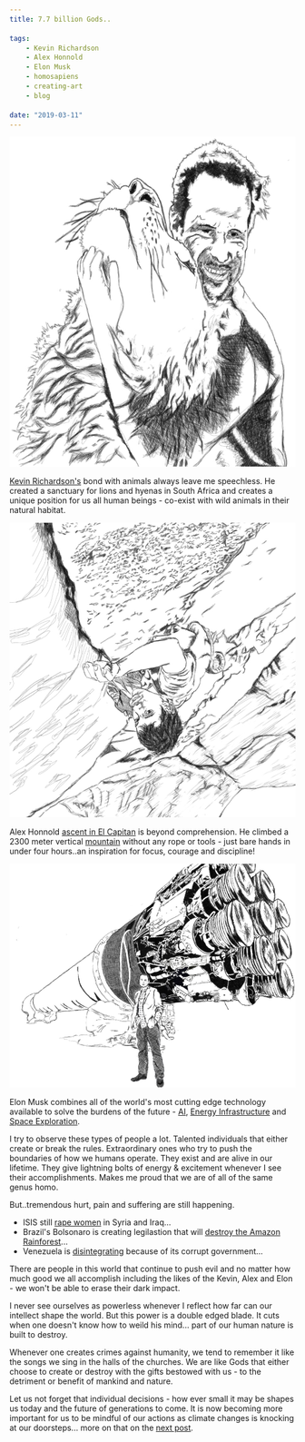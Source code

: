 ```yaml
---
title: 7.7 billion Gods..

tags:
    - Kevin Richardson
    - Alex Honnold
    - Elon Musk
    - homosapiens
    - creating-art
    - blog

date: "2019-03-11"
---
```


![kevinrichardson](kevinrichardson.jpg)

[Kevin Richardson's](https://www.youtube.com/channel/UC_NS4MiiHAFo3CYI7fRSLtQ) bond with animals always leave me speechless. He created a sanctuary for lions and hyenas in South Africa and creates a unique position for us all human beings - co-exist with wild animals in their natural habitat. 

![alexhonnold](alexhonnold.jpg)

Alex Honnold [ascent in El Capitan](https://www.youtube.com/watch?v=FRGF77fBAeM) is beyond comprehension. He climbed a 2300 meter vertical [mountain](https://www.nationalgeographic.com/magazine/2019/02/alex-honnold-made-ultimate-climb-el-capitan-without-rope/) without any rope or tools - just bare hands in under four hours..an inspiration for focus, courage and discipline!

![elonmuskspacex](elonmuskspacex.jpg)

Elon Musk combines all of the world's most cutting edge technology available to solve the burdens of the future - [AI](https://www.neuralink.com/), [Energy Infrastructure](https://www.tesla.com/) and [Space Exploration](https://www.spacex.com/).

I try to observe these types of people a lot. Talented individuals that either create or break the rules. Extraordinary ones who try to push the boundaries of how we humans operate. They exist and are alive in our lifetime. They give lightning bolts of energy & excitement whenever I see their accomplishments. Makes me proud that we are of all of the same genus homo. 

But..tremendous hurt, pain and suffering are still happening.

* ISIS still [rape women](https://www.google.com/search?rlz=1C1CHBF_enPH738PH738&ei=S1iGXOP0Jv7Tz7sP2-O70Ac&q=ISIS+rape+women+in+syria+and+iraq+news&oq=ISIS+rape+women+in+syria+and+iraq+news&gs_l=psy-ab.3...2297.3687..4461...0.0..0.420.1513.2-3j0j2......0....1..gws-wiz.l_AtamrdZmQ) in Syria and Iraq...
* Brazil's Bolsonaro is creating legilastion that will [destroy the Amazon Rainforest](https://www.google.com/search?rlz=1C1CHBF_enPH738PH738&ei=cViGXJueMY3az7sPlOSO6AM&q=bolsonaro+legislation+on+amazon+forest&oq=Bolsonaro+legislation+on+amazon&gs_l=psy-ab.1.0.33i22i29i30l2.141111.149944..150969...0.0..1.459.8067.0j5j19j4j3....2..0....1..gws-wiz.......35i39j0i131j0j0i67j0i131i20i263j0i131i67j0i20i263j0i22i30.1Azdx7anl1g)...
* Venezuela is [disintegrating](https://en.wikipedia.org/wiki/Corruption_in_Venezuela) because of its corrupt government...

There are people in this world that continue to push evil and no matter how much good we all accomplish including the likes of the Kevin, Alex and Elon - we won't be able to erase their dark impact. 

I never see ourselves as powerless whenever I reflect how far can our intellect shape the world.  But this power is a double edged blade. It cuts when one doesn't know how to weild his mind... part of our human nature is built to destroy. 

Whenever one creates crimes against humanity, we tend to remember it like the songs we sing in the halls of the churches. We are like Gods that either choose to create or destroy with the gifts bestowed with us - to the detriment or benefit of mankind and nature. 

Let us not forget that individual decisions - how ever small it may be shapes us today and the future of generations to come. It is now becoming more important for us to be mindful of our actions as climate changes is knocking at our doorsteps... more on that on the [next post](https://tech-stoic.github.io/uninhabitable-earth-david-wallace-wells/).	